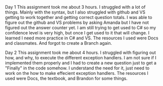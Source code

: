 Day 1
This assignment took me about 3 hours.
I struggled with a lot of things. Mainly with the syntax,
but I also struggled with github and VS getting to work together
and getting correct question totals. I was able to figure out the
github and VS problems by asking Amanda but I have not figured out the answer counter yet.
I am still trying to get used to C# so my confidence level 
is very high, but once I get used to it that will change.
I learned I need more practice in C# and VS.
The resources I used were Docs and classmates. And forgot to create a Branch again.

Day 2
This assignment took me about 4 hours.
I struggled with figuring out how, and why, to execute the different exception handlers.
I am not sure if I implemented them properly and I had to create a new question just to get a 
"Finally" in the code somehow. I understand the need for it, just need to work on the how to make
effecient exception handlers. The resources I used were Docs, the textbook, and Brandon for some
things.